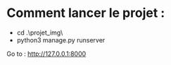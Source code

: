# Comment lancer le projet :

- cd .\projet_img\
- python3 manage.py runserver

Go to : http://127.0.0.1:8000
